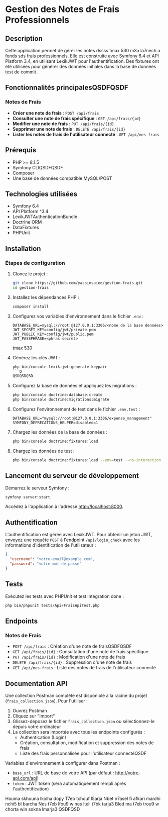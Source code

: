 # Gestion des Notes de Frais Professionnels

## Description

Cette application permet de gérer les notes dssss tmax 530 m3a la7nech a fonds sds frais professionnels. Elle est construite avec Symfony 6.4 et API Platform 3.4, en utilisant LexikJWT pour l'authentification. Des fixtures ont été utilisées pour générer des données initiales dans la base de données test de commit .

## Fonctionnalités principalesQSDFQSDF

### Notes de Frais

- **Créer une note de frais** : `POST /api/frais`
- **Consulter une note de frais spécifique** : `GET /api/frais/{id}`
- **Modifier une note de frais** : `PUT /api/frais/{id}`
- **Supprimer une note de frais** : `DELETE /api/frais/{id}`
- **Lister les notes de frais de l'utilisateur connecté** : `GET /api/mes-frais`

## Prérequis

- PHP >= 8.1.5
- Symfony CLIQSDFQSDF
- Composer
- Une base de données compatible MySQL/POST

## Technologies utilisées

- Symfony 6.4
- API Platform ^3.4
- LexikJWTAuthenticationBundle
- Doctrine ORM
- DataFixtures
- PHPUnit

## Installation

### Étapes de configuration

1. Clonez le projet :

   ```bash
   git clone https://github.com/yassinsaied/gestion-frais.git
   cd gestion-frais
   ```

2. Installez les dépendances PHP :

   ```bash
   composer install
   ```

3. Configurez vos variables d'environnement dans le fichier `.env` :

   ```dotenv
   DATABASE_URL=mysql://root:@127.0.0.1:3306/<nome de la base dennées>
   JWT_SECRET_KEY=config/jwt/private.pem
   JWT_PUBLIC_KEY=config/jwt/public.pem
   JWT_PASSPHRASE=<phras secret>
   ```

   tmax 530

4. Générez les clés JWT :

   ````bash
   php bin/console lexik:jwt:generate-keypair
   ```Q
   QSDQSDQSD
   ````

5. Configurez la base de données et appliquez les migrations :

   ```bash
   php bin/console doctrine:database:create
   php bin/console doctrine:migrations:migrate
   ```

6. Configurez l'environnement de test dans le fichier `.env.test` :

   ```dotenv
   DATABASE_URL="mysql://root:@127.0.0.1:3306/expense_management"
   SYMFONY_DEPRECATIONS_HELPER=disabled=1
   ```

7. Chargez les données de la base de données :

   ```bash
   php bin/console doctrine:fixtures:load
   ```

8. Chargez les données de test :
   ```bash
   php bin/console doctrine:fixtures:load --env=test --no-interaction
   ```

## Lancement du serveur de développement

Démarrez le serveur Symfony :

```bash
symfony server:start
```

Accédez à l'application à l'adresse [http://localhost:8000](http://localhosQSDFQSDFt:8000).

## Authentification

L'authentification est gérée avec LexikJWT. Pour obtenir un jeton JWT, envoyez une requête `POST` à l'endpoint `/api/login_check` avec les informations d'identification de l'utilisateur :

```json
{
  "username": "votre-email@example.com",
  "password": "votre-mot-de-passe"
}
```

## Tests

Exécutez les tests avec PHPUnit et test integration done :

```bash
php bin/phpunit tests/Api/FraisApiTest.php
```

## Endpoints

### Notes de Frais

- `POST /api/frais` : Création d'une note de fraisQSDFQSDF
- `GET /api/frais/{id}` : Consultation d'une note de frais spécifique
- `PUT /api/frais/{id}` : Modification d'une note de frais
- `DELETE /api/frais/{id}` : Suppression d'une note de frais
- `GET /api/mes-frais` : Liste des notes de frais de l'utilisateur connecté

## Documentation API

Une collection Postman complète est disponible à la racine du projet (`frais_collection.json`). Pour l'utiliser :

1. Ouvrez Postman
2. Cliquez sur "Import"
3. Glissez-déposez le fichier `frais_collection.json` ou sélectionnez-le depuis votre ordinateur
4. La collection sera importée avec tous les endpoints configurés :
   - Authentication (Login)
   - Création, consultation, modification et suppression des notes de frais
   - Liste des frais personnalisée pour l'utilisateur connectéQSDF

Variables d'environnement à configurer dans Postman :

- `base_url` : URL de base de votre API (par défaut : http://votre-api.com/api)
- `token` : JWT token (sera automatiquement rempli après l'authentification)

Houma skhouna lkolha dopy
T7eb tchouf l5arja
Nbet n7asel fi afkari mardhi nchi5 bl barcha
Nes t7eb lfou9 w nes lteli t7bk tarja3
Bled ma t7eb trou9 w chorta win sokna lmarja3
QSDFQSD
